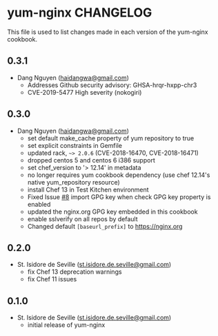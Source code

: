yum-nginx CHANGELOG
=====================

This file is used to list changes made in each version of the yum-nginx
cookbook.

0.3.1
-----
- Dang Nguyen (haidangwa@gmail.com)
  - Addresses Github security advisory: GHSA-hrqr-hxpp-chr3
  - CVE-2019-5477 High severity (nokogiri)
  
0.3.0
-----
- Dang Nguyen (haidangwa@gmail.com)
  - set default make_cache property of yum repository to true
  - set explicit constraints in Gemfile
  - updated rack, `~> 2.0.6` (CVE-2018-16470, CVE-2018-16471)
  - dropped centos 5 and centos 6 i386 support
  - set chef_version to '> 12.14' in metadata
  - no longer requires yum cookbook dependency (use chef 12.14's native yum_repository resource)
  - install Chef 13 in Test Kitchen environment
  - Fixed Issue [#8](https://github.com/st-isidore-de-seville/cookbook-yum-nginx/issues/8)
    import GPG key when check GPG key property is enabled
  - updated the nginx.org GPG key embedded in this cookbook
  - enable sslverify on all repos by default
  - Changed default `[baseurl_prefix]` to https://nginx.org

0.2.0
-----
- St. Isidore de Seville (st.isidore.de.seville@gmail.com)
  - fix Chef 13 deprecation warnings
  - fix Chef 11 issues

0.1.0
-----
- St. Isidore de Seville (st.isidore.de.seville@gmail.com)
  - initial release of yum-nginx
